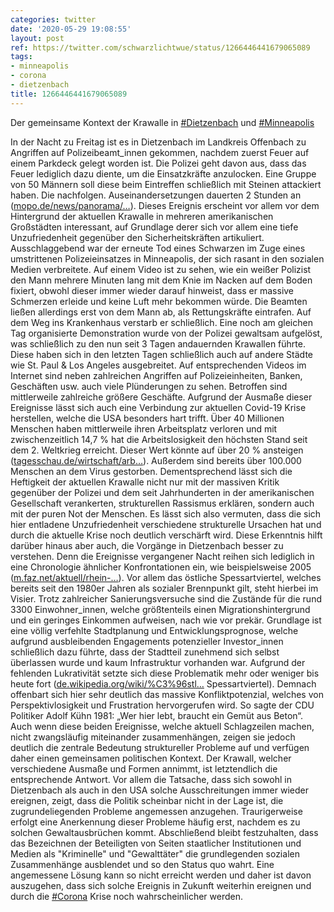 ```yaml
---
categories: twitter
date: '2020-05-29 19:08:55'
layout: post
ref: https://twitter.com/schwarzlichtwue/status/1266446441679065089
tags:
- minneapolis
- corona
- dietzenbach
title: 1266446441679065089
---
```

Der gemeinsame Kontext der Krawalle in [#Dietzenbach](/t/dietzenbach) und [#Minneapolis](/t/minneapolis)



In der Nacht zu Freitag ist es in Dietzenbach im Landkreis Offenbach zu Angriffen auf Polizeibeamt_innen gekommen, nachdem zuerst Feuer auf einem Parkdeck gelegt worden ist.
Die Polizei geht davon aus, dass das Feuer lediglich dazu diente, um die Einsatzkräfte anzulocken. Eine Gruppe von 50 Männern soll diese beim Eintreffen schließlich mit Steinen attackiert haben. Die nachfolgen. Auseinandersetzungen dauerten 2 Stunden an ([mopo.de/news/panorama/…](https://www.mopo.de/news/panorama/erst-brandstiftung-dann-krawall-hinterhalt-50-maenner-greifen-polizei-mit-steinen-an-36772894)).
Dieses Ereignis erscheint vor allem vor dem Hintergrund der aktuellen Krawalle in mehreren amerikanischen Großstädten interessant, auf Grundlage derer sich vor allem eine tiefe Unzufriedenheit gegenüber den Sicherheitskräften artikuliert.
Ausschlaggebend war der erneute Tod eines Schwarzen im Zuge eines umstrittenen Polizeieinsatzes in Minneapolis, der sich rasant in den sozialen Medien verbreitete. Auf einem Video ist zu sehen, wie ein weißer Polizist den Mann mehrere Minuten lang mit dem Knie im Nacken 
 auf dem Boden fixiert, obwohl dieser immer wieder darauf hinweist, dass er massive Schmerzen erleide und keine Luft mehr bekommen würde. Die Beamten ließen allerdings erst von dem Mann ab, als Rettungskräfte eintrafen. Auf dem Weg ins Krankenhaus verstarb er schließlich.
Eine noch am gleichen Tag organisierte Demonstration wurde von der Polizei gewaltsam aufgelöst, was schließlich zu den nun seit 3 Tagen andauernden Krawallen führte. Diese haben sich in den letzten Tagen schließlich auch auf andere Städte wie St. Paul &amp; Los Angeles ausgebreitet.
Auf entsprechenden Videos im Internet sind neben zahlreichen Angriffen auf Polizeieinheiten, Banken, Geschäften usw. auch viele Plünderungen zu sehen. Betroffen sind mittlerweile zahlreiche größere Geschäfte.
Aufgrund der Ausmaße dieser Ereignisse lässt sich auch eine Verbindung zur aktuellen Covid-19 Krise herstellen, welche die USA besonders hart trifft. Über 40 Millionen Menschen haben mittlerweile ihren Arbeitsplatz verloren und mit zwischenzeitlich 14,7 % hat die 
 Arbeitslosigkeit den höchsten Stand seit dem 2. Weltkrieg erreicht. Dieser Wert könnte auf über 20 % ansteigen ([tagesschau.de/wirtschaft/arb…](https://www.tagesschau.de/wirtschaft/arbeitsmarkt-usa-corona-101.html)).
Außerdem sind bereits über 100.000 Menschen an dem Virus gestorben. Dementsprechend lässt sich die Heftigkeit der aktuellen Krawalle nicht nur mit der massiven Kritik gegenüber der Polizei und dem seit Jahrhunderten in der amerikanischen Gesellschaft 
 verankerten, strukturellen Rassismus erklären, sondern auch mit der puren Not der Menschen. Es lässt sich also vermuten, dass die sich hier entladene Unzufriedenheit verschiedene strukturelle Ursachen hat und durch die aktuelle Krise noch deutlich verschärft wird.
Diese Erkenntnis hilft darüber hinaus aber auch, die Vorgänge in Dietzenbach besser zu verstehen. Denn die Ereignisse vergangener Nacht reihen sich lediglich in eine Chronologie ähnlicher Konfrontationen ein, wie beispielsweise 2005 ([m.faz.net/aktuell/rhein-…](https://m.faz.net/aktuell/rhein-main/region-und-hessen/kriminalitaet-nach-krawallen-in-dietzenbach-gut-zwei-dutzend-strafverfahren-1279014.html)).
Vor allem das östliche Spessartviertel, welches bereits seit den 1980er Jahren als sozialer Brennpunkt gilt, steht hierbei im Visier. Trotz zahlreicher Sanierungsversuche sind die Zustände für die rund 3300 Einwohner_innen, welche größtenteils einen 
 Migrationshintergrund und ein geringes Einkommen aufweisen, nach wie vor prekär. Grundlage ist eine völlig verfehlte Stadtplanung und Entwicklungsprognose, welche aufgrund ausbleibenden Engagements potenzieller Investor_innen schließlich dazu führte, dass der Stadtteil 
 zunehmend sich selbst überlassen wurde und kaum Infrastruktur vorhanden war. Aufgrund der fehlenden Lukrativität setzte sich diese Problematik mehr oder weniger bis heute fort ([de.wikipedia.org/wiki/%C3%96stl…](https://de.wikipedia.org/wiki/%C3%96stliches) Spessartviertel).
Demnach offenbart sich hier sehr deutlich das massive Konfliktpotenzial, welches von Perspektivlosigkeit und Frustration hervorgerufen wird. So sagte der CDU Politiker Adolf Kühn 1981: „Wer hier lebt, braucht ein Gemüt aus Beton“.
Auch wenn diese beiden Ereignisse, welche aktuell Schlagzeilen machen, nicht zwangsläufig miteinander zusammenhängen, zeigen sie jedoch deutlich die zentrale Bedeutung struktureller Probleme auf und verfügen daher einen gemeinsamen politischen Kontext.
Der Krawall, welcher verschiedene Ausmaße und Formen annimmt, ist letztendlich die entsprechende Antwort. Vor allem die Tatsache, dass sich sowohl in Dietzenbach als auch in den USA solche Ausschreitungen immer wieder ereignen, zeigt, dass die Politik scheinbar nicht 
 in der Lage ist, die zugrundeliegenden Probleme angemessen anzugehen. Traurigerweise erfolgt eine Anerkennung dieser Probleme häufig erst, nachdem es zu solchen Gewaltausbrüchen kommt.
Abschließend bleibt festzuhalten, dass das Bezeichnen der Beteiligten von Seiten staatlicher Institutionen und Medien als "Kriminelle" und "Gewalttäter" die grundlegenden sozialen Zusammenhänge ausblendet und so den Status quo wahrt.
Eine angemessene Lösung kann so nicht erreicht werden und daher ist davon auszugehen, dass sich solche Ereignis in Zukunft weiterhin ereignen und durch die [#Corona](/t/corona) Krise noch wahrscheinlicher werden.